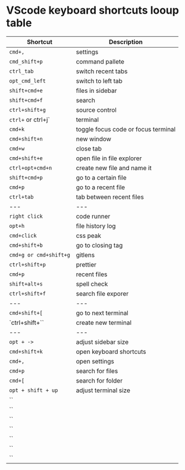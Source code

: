 # VScode keyboard shortcuts looup table
| Shortcut | Description |
| --- | --- |
| `cmd+,` | settings |
| `cmd_shift+p` | command pallete |
| `ctrl_tab` | switch recent tabs |
| `opt_cmd_left` | switch to left tab |
| `shift+cmd+e` | files in sidebar |
| `shift+cmd+f` | search |
| `ctrl+shift+g` | source control |
| `ctrl+` or ctrl+j` | terminal |
| `cmd+k` | toggle focus code or focus terminal |
| `cmd+shift+n` | new window |
| `cmd+w` | close tab |
| `cmd+shift+e` | open file in file explorer |
| `ctrl+opt+cmd+n` | create new file and name it |
| `shift+cmd+p` | go to a certain file |
| `cmd+p` | go to a recent file |
| `ctrl+tab` | tab between recent files |
| --- | --- |
| `right click` | code runner |
| `opt+h` | file history log |
| `cmd+click` | css peak |
| `cmd+shift+b` | go to closing tag |
| `cmd+g or cmd+shift+g` | gitlens |
| `ctrl+shift+p` | prettier |
| `cmd+p` | recent files |
| `shift+alt+s` | spell check |
| `ctrl+shift+f` | search file exporer |
| --- | --- |
| `cmd+shift+[` | go to next terminal |
| `ctrl+shift+\`` | create new terminal |
| --- | --- |
| `opt + ->` | adjust sidebar size |
| `cmd+shift+k` | open keyboard shortcuts |
| `cmd+,` | open settings |
| `cmd+p` | search for files |
| `cmd+[` | search for folder |
| `opt + shift + up` | adjust terminal size  |
| `` |   |
| `` |   |
| `` |   |
| `` |   |
| `` |   |
| `` |   |
| `` |   |